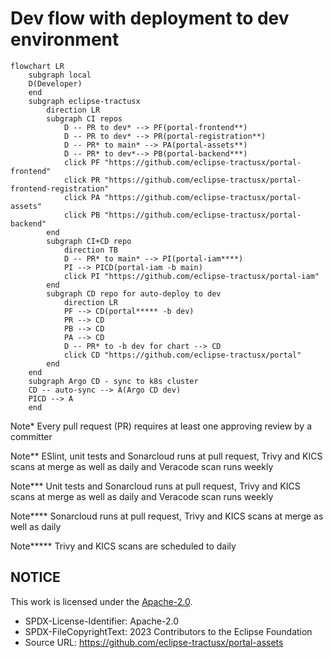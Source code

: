 # Dev flow with deployment to dev environment

```mermaid
flowchart LR
    subgraph local
    D(Developer)
    end
    subgraph eclipse-tractusx
        direction LR
        subgraph CI repos
            D -- PR to dev* --> PF(portal-frontend**)
            D -- PR to dev* --> PR(portal-registration**)
            D -- PR* to main* --> PA(portal-assets**)
            D -- PR* to dev*--> PB(portal-backend***)
            click PF "https://github.com/eclipse-tractusx/portal-frontend"
            click PR "https://github.com/eclipse-tractusx/portal-frontend-registration"
            click PA "https://github.com/eclipse-tractusx/portal-assets"
            click PB "https://github.com/eclipse-tractusx/portal-backend"
        end
        subgraph CI+CD repo
            direction TB
            D -- PR* to main* --> PI(portal-iam****)
            PI --> PICD(portal-iam -b main)
            click PI "https://github.com/eclipse-tractusx/portal-iam"
        end
        subgraph CD repo for auto-deploy to dev
            direction LR
            PF --> CD(portal***** -b dev)
            PR --> CD
            PB --> CD
            PA --> CD
            D -- PR* to -b dev for chart --> CD
            click CD "https://github.com/eclipse-tractusx/portal"
        end
    end
    subgraph Argo CD - sync to k8s cluster
    CD -- auto-sync --> A(Argo CD dev)
    PICD --> A
    end
```

Note\* Every pull request (PR) requires at least one approving review by a committer

Note\*\* ESlint, unit tests and Sonarcloud runs at pull request, Trivy and KICS scans at merge as well as daily and Veracode scan runs weekly

Note\*\*\* Unit tests and Sonarcloud runs at pull request, Trivy and KICS scans at merge as well as daily and Veracode scan runs weekly

Note\*\*\*\* Sonarcloud runs at pull request, Trivy and KICS scans at merge as well as daily

Note**\*** Trivy and KICS scans are scheduled to daily

## NOTICE

This work is licensed under the [Apache-2.0](https://www.apache.org/licenses/LICENSE-2.0).

- SPDX-License-Identifier: Apache-2.0
- SPDX-FileCopyrightText: 2023 Contributors to the Eclipse Foundation
- Source URL: https://github.com/eclipse-tractusx/portal-assets
